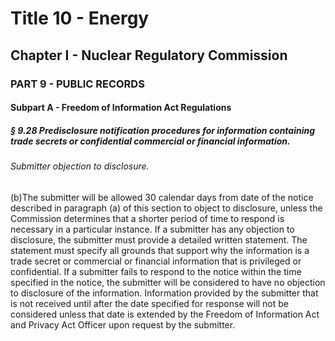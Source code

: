 
# Title 10 - Energy
## Chapter I - Nuclear Regulatory Commission
### PART 9 - PUBLIC RECORDS
#### Subpart A - Freedom of Information Act Regulations
##### § 9.28 Predisclosure notification procedures for information containing trade secrets or confidential commercial or financial information.
###### Submitter objection to disclosure.

(b)The submitter will be allowed 30 calendar days from date of the notice described in paragraph (a) of this section to object to disclosure, unless the Commission determines that a shorter period of time to respond is necessary in a particular instance. If a submitter has any objection to disclosure, the submitter must provide a detailed written statement. The statement must specify all grounds that support why the information is a trade secret or commercial or financial information that is privileged or confidential. If a submitter fails to respond to the notice within the time specified in the notice, the submitter will be considered to have no objection to disclosure of the information. Information provided by the submitter that is not received until after the date specified for response will not be considered unless that date is extended by the Freedom of Information Act and Privacy Act Officer upon request by the submitter.
